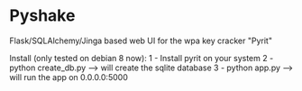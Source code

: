 # Pyshake
Flask/SQLAlchemy/Jinga based web UI for the wpa key cracker "Pyrit"

Install (only tested on debian 8 now):
 1 - Install pyrit on your system
 2 - python create_db.py  --> will create the sqlite database
 3 - python app.py --> will run the app on 0.0.0.0:5000

